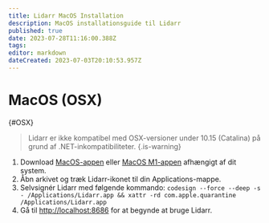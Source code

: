 ```yaml
---
title: Lidarr MacOS Installation
description: MacOS installationsguide til Lidarr
published: true
date: 2023-07-28T11:16:00.388Z
tags: 
editor: markdown
dateCreated: 2023-07-03T20:10:53.957Z
---
```


# MacOS (OSX)

{#OSX}

> Lidarr er ikke kompatibel med OSX-versioner under 10.15 (Catalina) på grund af .NET-inkompatibiliteter.
{.is-warning}

1. Download [MacOS-appen](https://lidarr.servarr.com/v1/update/master/updatefile?os=osx&runtime=netcore&arch=x64&installer=true) eller [MacOS M1-appen](https://lidarr.servarr.com/v1/update/master/updatefile?os=osx&runtime=netcore&arch=arm64&installer=true) afhængigt af dit system.
1. Åbn arkivet og træk Lidarr-ikonet til din Applications-mappe.
1. Selvsignér Lidarr med følgende kommando: `codesign --force --deep -s - /Applications/Lidarr.app && xattr -rd com.apple.quarantine /Applications/Lidarr.app`
1. Gå til <http://localhost:8686> for at begynde at bruge Lidarr.